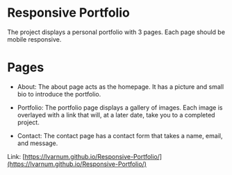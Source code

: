 # Responsive Portfolio

The project displays a personal portfolio with 3 pages. Each page should be mobile responsive. 

# Pages
 - About: The about page acts as the homepage. It has a picture and small bio to introduce the portfolio.
 
 - Portfolio: The portfolio page displays a gallery of images. Each image is overlayed with a link that will, at a later date, take you to 
   a completed project.
   
 - Contact: The contact page has a contact form that takes a name, email, and message.
 
 Link: [https://lvarnum.github.io/Responsive-Portfolio/](https://lvarnum.github.io/Responsive-Portfolio/)
